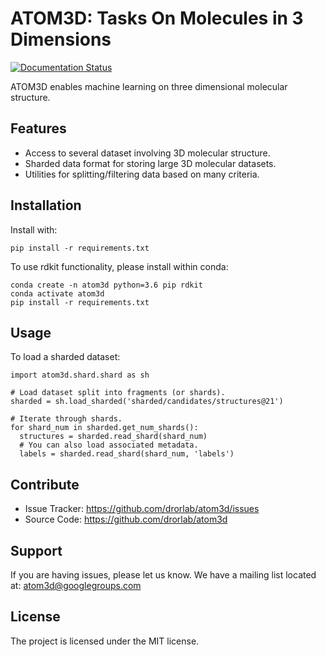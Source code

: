 # ATOM3D: Tasks On Molecules in 3 Dimensions

[![Documentation
Status](https://readthedocs.org/projects/atom3d/badge/?version=latest)](http://atom3d.readthedocs.io/?badge=latest)

ATOM3D enables machine learning on three dimensional molecular structure.

## Features

* Access to several dataset involving 3D molecular structure. 
* Sharded data format for storing large 3D molecular datasets.
* Utilities for splitting/filtering data based on many criteria.

## Installation

Install with:

```
pip install -r requirements.txt
```
    
To use rdkit functionality, please install within conda:

```
conda create -n atom3d python=3.6 pip rdkit
conda activate atom3d
pip install -r requirements.txt
```

## Usage

To load a sharded dataset:

```
import atom3d.shard.shard as sh

# Load dataset split into fragments (or shards).
sharded = sh.load_sharded('sharded/candidates/structures@21')

# Iterate through shards.
for shard_num in sharded.get_num_shards():
  structures = sharded.read_shard(shard_num)
  # You can also load associated metadata.
  labels = sharded.read_shard(shard_num, 'labels')
```

## Contribute

* Issue Tracker: https://github.com/drorlab/atom3d/issues
* Source Code: https://github.com/drorlab/atom3d

## Support

If you are having issues, please let us know.
We have a mailing list located at: atom3d@googlegroups.com

## License

The project is licensed under the MIT license.
